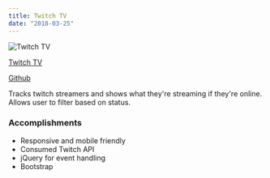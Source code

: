 ```yaml
---
title: Twitch TV
date: "2018-03-25"
---
```


![Twitch TV](../assets/twitch-tv-573.png "Twitch TV")

[Twitch TV](https://jenlky.github.io/twitch-tv/)

[Github](https://github.com/jenlky/twitch-tv)

Tracks twitch streamers and shows what they're streaming if they're online. Allows user to filter based on status.

### Accomplishments ###

- Responsive and mobile friendly
- Consumed Twitch API
- jQuery for event handling
- Bootstrap
